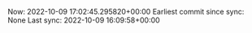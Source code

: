 Now: 2022-10-09 17:02:45.295820+00:00 Earliest commit since sync: None Last sync: 2022-10-09 16:09:58+00:00
